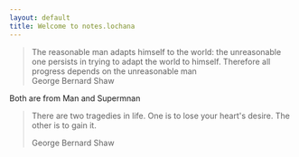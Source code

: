 ```yaml
---
layout: default
title: Welcome to notes.lochana
---
```


<blockquote>
The reasonable man adapts himself to the world: the unreasonable one persists in trying to adapt the world to himself. Therefore all progress depends on the unreasonable man<span class="sidenote-number"></span>
   <footer> George Bernard Shaw</footer>
</blockquote>   

<span class=sidenote> Both are from Man and Supermnan </span>
<blockquote>

There are two tragedies in life. One is to lose your heart's desire. The other is to gain it.
   <footer>George Bernard Shaw</footer>
</blockquote>




